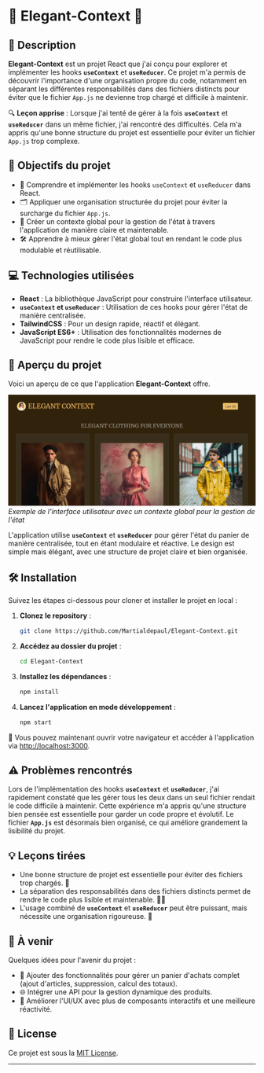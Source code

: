 # 🌟 **Elegant-Context** 🌟

## 📜 **Description**

**Elegant-Context** est un projet React que j'ai conçu pour explorer et implémenter les hooks **`useContext`** et **`useReducer`**. Ce projet m'a permis de découvrir l'importance d'une organisation propre du code, notamment en séparant les différentes responsabilités dans des fichiers distincts pour éviter que le fichier `App.js` ne devienne trop chargé et difficile à maintenir.

🔍 **Leçon apprise** : Lorsque j'ai tenté de gérer à la fois **`useContext`** et **`useReducer`** dans un même fichier, j'ai rencontré des difficultés. Cela m'a appris qu'une bonne structure du projet est essentielle pour éviter un fichier `App.js` trop complexe.

## 🚀 **Objectifs du projet**

- 🧠 Comprendre et implémenter les hooks `useContext` et `useReducer` dans React.
- 🗂️ Appliquer une organisation structurée du projet pour éviter la surcharge du fichier `App.js`.
- 🎨 Créer un contexte global pour la gestion de l'état à travers l'application de manière claire et maintenable.
- 🛠️ Apprendre à mieux gérer l'état global tout en rendant le code plus modulable et réutilisable.

## 💻 **Technologies utilisées**

- **React** : La bibliothèque JavaScript pour construire l'interface utilisateur.
- **`useContext` et `useReducer`** : Utilisation de ces hooks pour gérer l'état de manière centralisée.
- **TailwindCSS** : Pour un design rapide, réactif et élégant.
- **JavaScript ES6+** : Utilisation des fonctionnalités modernes de JavaScript pour rendre le code plus lisible et efficace.

## 📂 **Aperçu du projet**

Voici un aperçu de ce que l'application **Elegant-Context** offre. 

![Aperçu de Elegant-Context](./src/assets/img.png)
_Exemple de l'interface utilisateur avec un contexte global pour la gestion de l'état_

L'application utilise **`useContext`** et **`useReducer`** pour gérer l'état du panier de manière centralisée, tout en étant modulaire et réactive. Le design est simple mais élégant, avec une structure de projet claire et bien organisée. 

## 🛠️ **Installation**

Suivez les étapes ci-dessous pour cloner et installer le projet en local :

1. **Clonez le repository** :
   ```bash
   git clone https://github.com/Martialdepaul/Elegant-Context.git
   ```

2. **Accédez au dossier du projet** :
   ```bash
   cd Elegant-Context
   ```

3. **Installez les dépendances** :
   ```bash
   npm install
   ```

4. **Lancez l'application en mode développement** :
   ```bash
   npm start
   ```

🎉 Vous pouvez maintenant ouvrir votre navigateur et accéder à l'application via [http://localhost:3000](http://localhost:3000).


## ⚠️ **Problèmes rencontrés**

Lors de l'implémentation des hooks **`useContext`** et **`useReducer`**, j'ai rapidement constaté que les gérer tous les deux dans un seul fichier rendait le code difficile à maintenir. Cette expérience m'a appris qu'une structure bien pensée est essentielle pour garder un code propre et évolutif. Le fichier **`App.js`** est désormais bien organisé, ce qui améliore grandement la lisibilité du projet.

## 💡 **Leçons tirées**

- Une bonne structure de projet est essentielle pour éviter des fichiers trop chargés. 📂
- La séparation des responsabilités dans des fichiers distincts permet de rendre le code plus lisible et maintenable. 🧑‍💻
- L'usage combiné de **`useContext`** et **`useReducer`** peut être puissant, mais nécessite une organisation rigoureuse. 🔄

## 🔮 **À venir**

Quelques idées pour l'avenir du projet :

- 🛒 Ajouter des fonctionnalités pour gérer un panier d'achats complet (ajout d'articles, suppression, calcul des totaux).
- 🌐 Intégrer une API pour la gestion dynamique des produits.
- 💅 Améliorer l'UI/UX avec plus de composants interactifs et une meilleure réactivité.

## 📄 **License**

Ce projet est sous la [MIT License](https://opensource.org/licenses/MIT).

---
